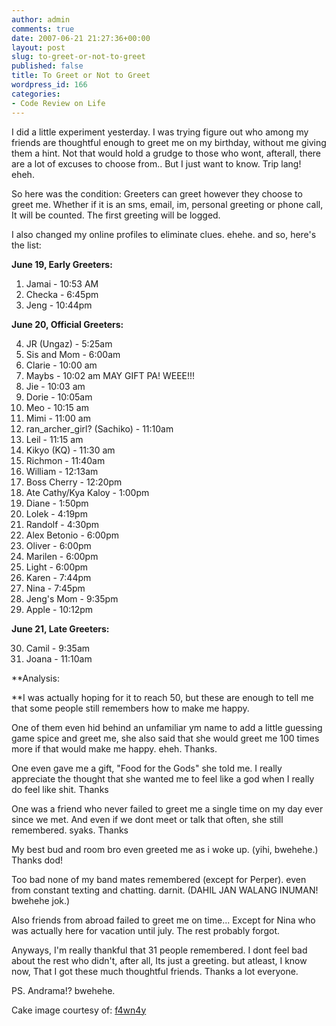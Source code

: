 ```yaml
---
author: admin
comments: true
date: 2007-06-21 21:27:36+00:00
layout: post
slug: to-greet-or-not-to-greet
published: false
title: To Greet or Not to Greet
wordpress_id: 166
categories:
- Code Review on Life
---
```


I did a little experiment yesterday. I was trying figure out who among my friends are thoughtful enough to greet me on my birthday, without me giving them a hint. Not that would hold a grudge to those who wont, afterall, there are a lot of excuses to choose from.. But I just want to know. Trip lang! eheh.

So here was the condition: Greeters can greet however they choose to greet me. Whether if it is an sms, email, im, personal greeting or phone call, It will be counted. The first greeting will be logged.

I also changed my online profiles to eliminate clues. ehehe. and so, here's the list:

**June 19, Early Greeters:**

1. Jamai - 10:53 AM
2. Checka - 6:45pm
3. Jeng - 10:44pm

**June 20, Official Greeters:**

4. JR (Ungaz) - 5:25am
5. Sis and Mom - 6:00am
6. Clarie - 10:00 am
7. Maybs - 10:02 am MAY GIFT PA! WEEE!!!
8. Jie - 10:03 am
9. Dorie - 10:05am
10. Meo - 10:15 am
11. Mimi - 11:00 am
12. ran_archer_girl? (Sachiko) - 11:10am
13. Leil - 11:15 am
14. Kikyo (KQ) - 11:30 am
15. Richmon - 11:40am
16. William - 12:13am
17. Boss Cherry - 12:20pm
18. Ate Cathy/Kya Kaloy - 1:00pm
19. Diane - 1:50pm
20. Lolek - 4:19pm
21. Randolf - 4:30pm
22. Alex Betonio - 6:00pm
23. Oliver - 6:00pm
24. Marilen - 6:00pm
25. Light - 6:00pm
26. Karen - 7:44pm
27. Nina - 7:45pm
28. Jeng's Mom - 9:35pm
29. Apple - 10:12pm

**June 21, Late Greeters:**

30. Camil - 9:35am
31. Joana - 11:10am

**Analysis:

**I was actually hoping for it to reach 50, but these are enough to tell me that some people still remembers how to make me happy.

One of them even hid behind an unfamiliar ym name to add a little guessing game spice and greet me, she also said that she would greet me 100 times more if that would make me happy. eheh. Thanks.

One even gave me a gift, "Food for the Gods" she told me. I really appreciate the thought that she wanted me to feel like a god when I really do feel like shit. Thanks

One was a friend who never failed to greet me a single time on my day ever since we met. And even if we dont meet or talk that often, she still remembered. syaks. Thanks

My best bud and room bro even greeted me as i woke up. (yihi, bwehehe.) Thanks dod!

Too bad none of my band mates remembered (except for Perper). even from constant texting and chatting. darnit. (DAHIL JAN WALANG INUMAN! bwehehe jok.)

Also friends from abroad failed to greet me on time... Except for Nina who was actually here for vacation until july. The rest probably forgot.

Anyways, I'm really thankful that 31 people remembered. I dont feel bad about the rest who didn't, after all, Its just a greeting. but atleast, I know now, That I got these much thoughtful friends. Thanks a lot everyone.

PS. Andrama!? bwehehe.

Cake image courtesy of: [f4wn4y](http://f4wn4y.deviantart.com/)
